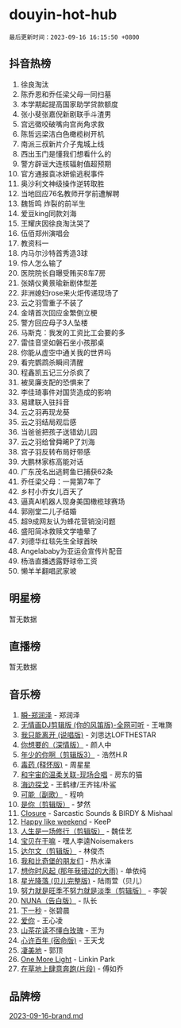 # douyin-hot-hub

`最后更新时间：2023-09-16 16:15:50 +0800`

## 抖音热榜

1. 徐良淘汰
1. 陈乔恩和乔任梁父母一同扫墓
1. 本学期起提高国家助学贷款额度
1. 张小斐张嘉倪新剧联手斗渣男
1. 宫远徵咬破嘴向宫尚角求救
1. 陈哲远梁洁白色橄榄树开机
1. 南派三叔新片介子鬼城上线
1. 西出玉门是懂我们想看什么的
1. 警方辟谣大连核辐射值超预期
1. 官方通报袁冰妍偷逃税事件
1. 奥沙利文神级操作逆转取胜
1. 当地回应76名教师开学前遭解聘
1. 魏哲鸣 炸裂的前半生
1. 爱豆king同款刘海
1. 王耀庆因徐良淘汰哭了
1. 伍佰郑州演唱会
1. 教资科一
1. 内马尔沙特首秀造3球
1. 伶人怎么输了
1. 医院院长自曝受贿买8车7房
1. 张婧仪黄景瑜新剧体型差
1. 非洲媳妇rose来火炬传递现场了
1. 云之羽雪重子不装了
1. 金靖首次回应金繁倒立梗
1. 警方回应母子3人坠楼
1. 马斯克：我发的工资比工会要的多
1. 雷佳音坚如磐石坐小孩那桌
1. 你能从虚空中通关我的世界吗
1. 看完鹦鹉杀瞬间清醒
1. 程鑫凯五记三分杀疯了
1. 被吴廉支配的恐惧来了
1. 李佳琦事件对国货造成的影响
1. 易建联入驻抖音
1. 云之羽再现龙葵
1. 云之羽结局观后感
1. 当爸爸把孩子送错幼儿园
1. 云之羽给曾舜晞P了刘海
1. 宫子羽反转布局好带感
1. 大鹏林家栋高能对话
1. 广东茂名出逃鳄鱼已捕获62条
1. 乔任梁父母：一晃第7年了
1. 乡村小乔女儿百天了
1. 逼真AI机器人现身美国橄榄球赛场
1. 郭刚堂二儿子结婚
1. 超9成网友认为蜂花营销没问题
1. 盛阳简冰救赎文学嗑晕了
1. 刘德华红毯先生全球首映
1. Angelababy为亚运会宣传片配音
1. 杨浩直播透露野球帝工资
1. 懒羊羊翻唱武家坡

## 明星榜

暂无数据

## 直播榜

暂无数据

## 音乐榜

1. [瞬-郑润泽](https://sf3-cdn-tos.douyinstatic.com/obj/tos-cn-ve-2774/oYXHIohzvbNAzBhHgyksWpRM4bfkDsBdBDAynw) - 郑润泽
1. [无情画DJ剪辑版 (你的风笛版)-全网可听](https://sf3-cdn-tos.douyinstatic.com/obj/tos-cn-ve-2774/oAjAQCzkfhUUdip24sc3BAIW1NyIMoFNwyMS8h) - 王唯旖
1. [我只能离开 (说唱版)](https://sf3-cdn-tos.douyinstatic.com/obj/tos-cn-ve-2774/oA7eutBAQjZQDuej2bOyxYUvk6PSqnYx8TDgCB) - 刘思达LOFTHESTAR
1. [你想要的（深情版）](https://sf3-cdn-tos.douyinstatic.com/obj/tos-cn-ve-2774/oIMnk8GFpoYUtBP39qsBLeMCDPQxxYcI4gbeZS) - 颜人中
1. [年少的你啊（剪辑版3）](https://sf6-cdn-tos.douyinstatic.com/obj/tos-cn-ve-2774/oo2vDGhzyAtN1QLfh5k1iBIpWAv2NOZQysM5tK) - 浩然H.R
1. [毒药 (释怀版)](https://sf6-cdn-tos.douyinstatic.com/obj/tos-cn-ve-2774/oYILMEAzspdZBIzy4frJNB8ZHPHWAhiwowd4Ad) - 周星星
1. [和宇宙的温柔关联-现场合唱](https://sf6-cdn-tos.douyinstatic.com/obj/tos-cn-ve-2774/o0hONGDYQBgk0e5bqDeQOonVmncA6tC2nBwZLT) - 房东的猫
1. [海边探戈](https://sf3-cdn-tos.douyinstatic.com/obj/tos-cn-ve-2774/os9gE0VQCGqt6VQkZDyBBYvfSDY0QFe3vVmubn) - 王鹤棣/王齐铭/朴鲨
1. [可能（副歌）](https://sf6-cdn-tos.douyinstatic.com/obj/tos-cn-ve-2774/cde1731888894259b333569393c2fb51) - 程响
1. [是你（剪辑版）](https://sf3-cdn-tos.douyinstatic.com/obj/tos-cn-ve-2774/46019dae783c4c969944217fe1cfafc4) - 梦然
1. [Closure](https://sf6-cdn-tos.douyinstatic.com/obj/tos-cn-ve-2774/84f7422b29f94b78a5f3b0386275db35) - Sarcastic Sounds & BIRDY & Mishaal
1. [Happy like weekend](https://sf6-cdn-tos.douyinstatic.com/obj/tos-cn-ve-2774/o0OfAnfYcF4hwK8mwGGQx597Wf1QAOb9KehnDk) - KeeP
1. [人生是一场修行（剪辑版）](https://sf3-cdn-tos.douyinstatic.com/obj/tos-cn-ve-2774/o0sAifg0HRuNkBG4VyVJBzh0UdIWMRjxzm0zhQ) - 魏佳艺
1. [宝贝在干嘛](https://sf6-cdn-tos.douyinstatic.com/obj/tos-cn-ve-2774/okW4hBCfJI5B2ZEgTCtikhMW7IafzNrBQIYkpJ) - 嘿人李逵Noisemakers
1. [达尔文（剪辑版）](https://sf3-cdn-tos.douyinstatic.com/obj/tos-cn-ve-2774/oQuPQQmEgnCeZsgKQ78VBZjNVtegzBGpoSbQPD) - 林俊杰
1. [我和比奇堡的朋友们](https://sf3-cdn-tos.douyinstatic.com/obj/tos-cn-ve-2774/f0505db981ea4a6d91453a15924a82aa) - 热水澡
1. [想你时风起 (那年我错过的大雨)](https://sf6-cdn-tos.douyinstatic.com/obj/tos-cn-ve-2774/ooR7G8ftDMzIgnxa0HbReM4CZ74qknQABLtHB1) - 单依纯
1. [星光降落 (贝儿完整版)](https://sf6-cdn-tos.douyinstatic.com/obj/tos-cn-ve-2774/okwB9hAwyAtsFFkFBzAX1hOOfQuIoMNs0W2Mwr) - 陆雨萱（贝儿）
1. [努力就是旺季不努力就是淡季（剪辑版）](https://sf3-cdn-tos.douyinstatic.com/obj/tos-cn-ve-2774/o4dAb7kbHfZCDv9tePCcuQYnpgyClTtB2Fb7vA) - 李袈
1. [NUNA（告白版）](https://sf3-cdn-tos.douyinstatic.com/obj/tos-cn-ve-2774/a65828cbd8ce41a78a430a58b49f4feb) - 队长
1. [下一秒](https://sf6-cdn-tos.douyinstatic.com/obj/tos-cn-ve-2774/16eedda97153423db2501ff6373be86a) - 张碧晨
1. [爱你](https://sf3-cdn-tos.douyinstatic.com/obj/tos-cn-ve-2774/738d8b240f1e4519b44cf31c84e02e24) - 王心凌
1. [山茶花读不懂白玫瑰](https://sf6-cdn-tos.douyinstatic.com/obj/tos-cn-ve-2774/osfn8B7DktrRHEPJgPCfDbw7QDQEkwC16BxZg9) - 王为
1. [心许百年 (宿命版)](https://sf6-cdn-tos.douyinstatic.com/obj/tos-cn-ve-2774/oM4tBu7QOMCTVT7rK1Pe5NHGFghPMBzykI9ZBf) - 王天戈
1. [凄美地](https://sf3-cdn-tos.douyinstatic.com/obj/tos-cn-ve-2774/oshF4RgFMhmTSa4jCaHNUXI0NetFtBBQBzBZdf) - 郭顶
1. [One More Light](https://sf6-cdn-tos.douyinstatic.com/obj/tos-cn-ve-2774/okIBCInhecoGOE5h6ZvqCBYtfXCIMQEbgkRKgD) - Linkin Park
1. [在草地上肆意奔跑(片段)](https://sf3-cdn-tos.douyinstatic.com/obj/tos-cn-ve-2774/8831d494742f45dabdfa8adb8b817259) - 傅如乔

## 品牌榜

[2023-09-16-brand.md](2023-09-16-brand.md)
